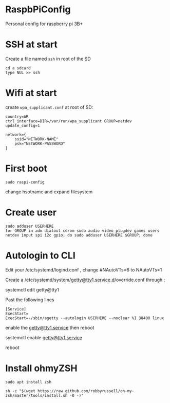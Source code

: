# RaspbPiConfig
Personal config for raspberry pi 3B+

# SSH at start
Create a file named `ssh` in root of the SD
```
cd a sdcard
type NUL >> ssh
```

# Wifi at start
create `wpa_supplicant.conf` at root of SD:
```
country=AR
ctrl_interface=DIR=/var/run/wpa_supplicant GROUP=netdev
update_config=1

network={
    ssid="NETWORK-NAME"
    psk="NETWORK-PASSWORD"
}
```

# First boot
```
sudo raspi-config
```
change hsotname and expand filesystem

# Create user
```
sudo adduser USERHERE
for GROUP in adm dialout cdrom sudo audio video plugdev games users netdev input spi i2c gpio; do sudo adduser USERHERE $GROUP; done
```

# Autologin to CLI

Edit your /etc/systemd/logind.conf , change #NAutoVTs=6 to NAutoVTs=1

Create a /etc/systemd/system/getty@tty1.service.d/override.conf through ;

systemctl edit getty@tty1

Past the following lines
```
[Service]
ExecStart=
ExecStart=-/sbin/agetty --autologin USERHERE --noclear %I 38400 linux
```
enable the getty@tty1.service then reboot

systemctl enable getty@tty1.service

reboot

# Install ohmyZSH
`sudo apt install zsh`


`sh -c "$(wget https://raw.github.com/robbyrussell/oh-my-zsh/master/tools/install.sh -O -)"`
